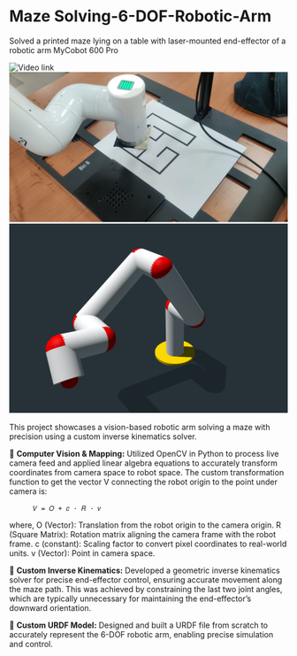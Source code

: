 # Maze Solving-6-DOF-Robotic-Arm
Solved a printed maze lying on a table with laser-mounted end-effector of a robotic arm MyCobot 600 Pro

![Video link](https://youtu.be/8pNSNreSBco)
![Maze_Solving](https://raw.githubusercontent.com/Sjschhabra/Maze-Solving-6-DOF-Robotic-Arm/refs/heads/main/media/Screenshot%202025-04-01%20150416.png)
![Robot](https://raw.githubusercontent.com/Sjschhabra/Maze-Solving-6-DOF-Robotic-Arm/refs/heads/main/media/Screenshot%202025-03-12%20184611.png)

This project showcases a vision-based robotic arm solving a maze with precision using a custom inverse kinematics solver.

🔹 **Computer Vision & Mapping:** Utilized OpenCV in Python to process live camera feed and applied linear algebra equations to accurately transform coordinates from camera space to robot space.
The custom transformation function to get the vector V connecting the robot origin to the point under camera is:

          𝑉 = 𝑂 + 𝑐 ⋅ 𝑅 ⋅ 𝑣

  where,
  O (Vector): Translation from the robot origin to the camera origin.
  R (Square Matrix): Rotation matrix aligning the camera frame with the robot frame.
  c (constant): Scaling factor to convert pixel coordinates to real-world units.
  v (Vector): Point in camera space.


🔹 **Custom Inverse Kinematics:** Developed a geometric inverse kinematics solver for precise end-effector control, ensuring accurate movement along the maze path. This was achieved by constraining the last two joint angles, which are typically unnecessary for maintaining the end-effector’s downward orientation.

🔹 **Custom URDF Model:** Designed and built a URDF file from scratch to accurately represent the 6-DOF robotic arm, enabling precise simulation and control.
